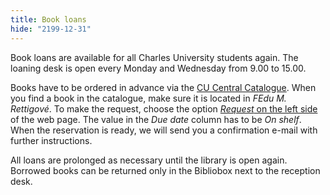 ```yaml
---
title: Book loans 
hide: "2199-12-31"
---
```


Book loans are available for all Charles University students again. The loaning
desk is open every Monday and Wednesday from 9.00 to 15.00. 

Books have to be
ordered in advance via the [CU Central Catalogue](https://ckis.cuni.cz/F/8VS6TJL11VBAGNAQVX4EVGUR8M536Y2F2QIUSVSXT44JRI6X8H-35435?RN=563431407&pds_handle=GUEST&CON_LNG=ENG).
When you find a book in the catalogue, make sure it is located in *FEdu M.
Rettigové*. To make the request, choose the option [*Request*  on
the left side](/img/library-request.png) of the web page. The value in the *Due date* column has to be *On shelf*. When the
reservation is ready, we will send you a confirmation e-mail with further instructions.

All loans are prolonged as necessary until the library is open again. Borrowed
books can be returned only in the Bibliobox next to the reception desk.

